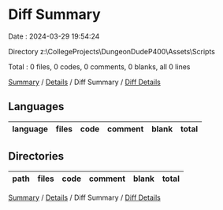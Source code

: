 # Diff Summary

Date : 2024-03-29 19:54:24

Directory z:\\CollegeProjects\\DungeonDudeP400\\Assets\\Scripts

Total : 0 files,  0 codes, 0 comments, 0 blanks, all 0 lines

[Summary](results.md) / [Details](details.md) / Diff Summary / [Diff Details](diff-details.md)

## Languages
| language | files | code | comment | blank | total |
| :--- | ---: | ---: | ---: | ---: | ---: |

## Directories
| path | files | code | comment | blank | total |
| :--- | ---: | ---: | ---: | ---: | ---: |

[Summary](results.md) / [Details](details.md) / Diff Summary / [Diff Details](diff-details.md)